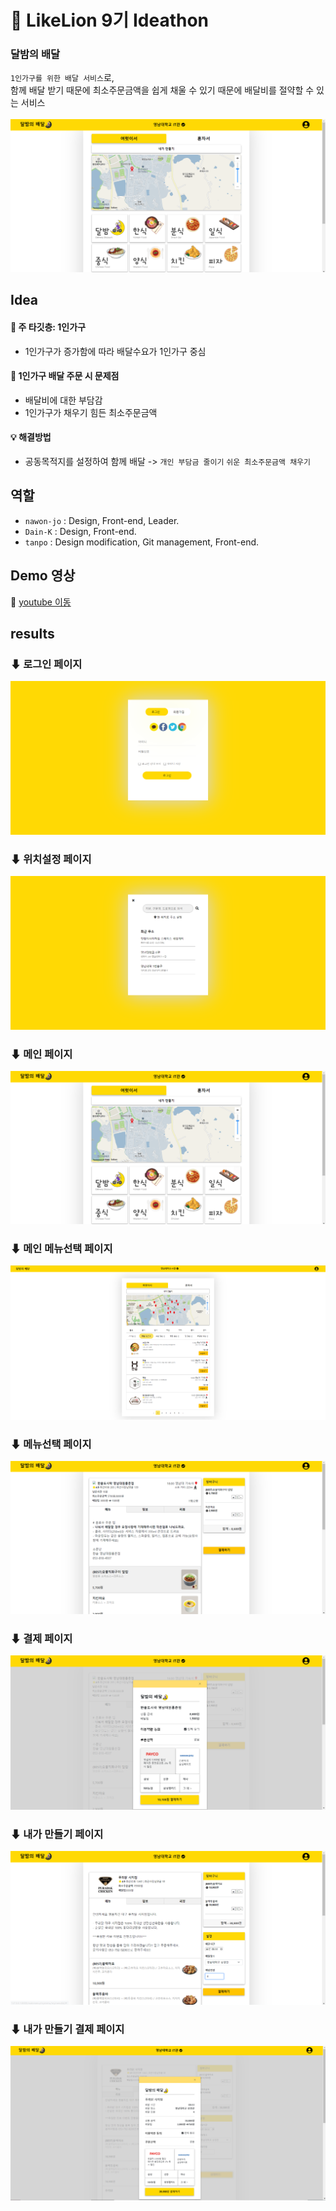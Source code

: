 # :lion: LikeLion 9기 Ideathon

### 달밤의 배달
`1인가구를 위한 배달 서비스`로, <br>함께 배달 받기 때문에 최소주문금액을 쉽게 채울 수 있기 때문에 배달비를 절약할 수 있는 서비스
<br><br>
![mainpage](results/mainmenu.png) 

## Idea
#### :memo: 주 타깃층: 1인가구
- 1인가구가 증가함에 따라 배달수요가 1인가구 중심
#### :memo: 1인가구 배달 주문 시 문제점
- 배달비에 대한 부담감
- 1인가구가 채우기 힘든 최소주문금액
#### :bulb: 해결방법 
- 공동목적지를 설정하여 함께 배달 -> `개인 부담금 줄이기` `쉬운 최소주문금액 채우기`

## 역할
- `nawon-jo` : Design, Front-end, Leader.    
- `Dain-K`   : Design, Front-end.   
- `tanpo`    : Design modification, Git management, Front-end.   

## Demo 영상 
:movie_camera: [youtube 이동](https://www.youtube.com/watch?app=desktop&v=lQnrwgoIDS0&feature=youtu.be)

## results
### ⬇ 로그인 페이지
![image](results/login.png)

### ⬇ 위치설정 페이지  
![image](results/location.png) 

### ⬇ 메인 페이지  
![image](results/mainmenu.png)

### ⬇ 메인 메뉴선택 페이지     
![image](results/main.png)

### ⬇ 메뉴선택 페이지    
![image](results/menulist.png) 

### ⬇ 결제 페이지    
<img src='results/payment.png'>   

### ⬇ 내가 만들기 페이지  
<img src='results/make_menu.png'>   

### ⬇ 내가 만들기 결제 페이지
<img src='results/make_menu_payment.png'>    



